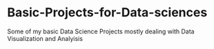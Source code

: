 # Basic-Projects-for-Data-sciences 
Some of my basic Data Science Projects mostly dealing with Data Visualization and Analyisis
